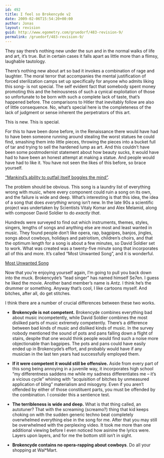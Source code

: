 ```yaml
---
id: 492
title: I feel so Brokencyde v2
date: 2009-02-06T15:54:20+00:00
author: Jonas
layout: revision
guid: http://www.egometry.com/gruedorf/483-revision-9/
permalink: /gruedorf/483-revision-9/
---
```

They say there&#8217;s nothing new under the sun and in the normal walks of life and art, it&#8217;s true. But in certain cases it falls apart as little more than a flimsy, laughable tautology.

There&#8217;s nothing new about art so bad it invokes a combination of rage and laughter. The moral terror that accompanies the mental justification of forced sterilization camps set up specifically for anyone who admits liking this song- is not special. The self evident fact that somebody spent money promoting this and the heinousness of such a cynical exploitation of those so unfortunate to be born with such a complete lack of taste, that&#8217;s happened before. The comparisons to Hitler that inevitably follow are also of little consequence. No, what&#8217;s special here is the completeness of the lack of judgment or sense inherent the perpetrators of this art.

This is new. This is special.

For this to have been done before, in the Renaissance there would have had to have been someone running around stealing the worst statues he could find, smashing them into little pieces, throwing the pieces into a bucket full of tar and trying to sell the hardened lump as art. And this couldn&#8217;t have been some postmodernist statement about how beauty sucks, it would have had to have been an honest attempt at making a statue. And people would have had to like it. You have not seen the likes of this before, so brace yourself.

  
[&#8220;Mankind&#8217;s ability to outfail itself boggles the mind&#8221;](http://vimeo.com/1651661).

The problem should be obvious. This song is a laundry list of everything wrong with music, where every component could ruin a song on its own, and the failure is wide and deep. What&#8217;s interesting is that this idea, the idea of a song that does _everything_ wrong isn&#8217;t new. In the late 90s a scientific project was undertaken by Scientists Vitaly Komar and Alex Melamid, along with composer David Soldier to do _exactly that_.

Hundreds were surveyed to find out which instruments, themes, styles, singers, lengths of songs and anything else are most and least wanted in music. They found people don&#8217;t like opera, rap, bagpipes, banjos, jingles, songs about cowboys, holidays and patriotism, children&#8217;s choirs, and that the optimum length for a song is about a few minutes, so David Soldier set to work. What was created was a twenty-five minute song that incorporates all of this and more. It&#8217;s called &#8220;Most Unwanted Song&#8221;, and it is wonderful.

[Most Unwanted Song](http://blog.wired.com/music/files/KomarMelamid_The-Most-UnwantedSong.mp3)

Now that you&#8217;re enjoying yourself again, I&#8217;m going to pull you back down into the muck. Brokencyde&#8217;s &#8220;lead singer&#8221; has named himself Se7en. I guess he liked the movie. Another band member&#8217;s name is Antz. I think he&#8217;s the drummer or something. Anyway that&#8217;s cool, I like cartoons myself. And bitches, after all, do get stitches.

I think there are a number of crucial differences between these two works.

  * **Brokencyde is not competent.** Brokencyde combines everything bad about music incompetently, while David Soldier combines the most disliked parts of music extremely competently. There&#8217;s a difference between bad kinds of music and disliked kinds of music. In the survey nobody mentioned the sound of pots and pans falling down a flight of stairs, despite that one would think people would find such a noise more objectionable than bagpipes. The pots and pans could have easily ended up in Brokencyde&#8217;s effort, and probably would have if any musician in the last ten years had successfully employed them.

  * **If it were competent it would still be offensive.** Aside from every part of this song being annoying in a juvenile way, it incorporates high school &#8220;my differentness saddens me while my sadness differentiates me &#8211; it&#8217;s a vicious cycle&#8221; whining with &#8220;acquisition of bitches by unmeasured application of bling&#8221; materialism and misogyny. Even if you aren&#8217;t offended by either of those constituent parts, you must be offended by the combination. I consider this a sentience test.

  * **The terribleness is wide and deep.** What is that thing called, an autotuner? That with the screaming (screamo?) thing that kid keeps choking on with the sudden generic techno beat completely overwhelmed everything else in the song for me. After that you may still be overwhelmed with the perplexing video. It took me more than one additional viewing before I even noticed how asinine the lyrics were. Layers upon layers, and for me the bottom still isn&#8217;t in sight.

  * **Brokencyde contains no opera-rapping about cowboys**. Do all your shopping at Wal*Mart.